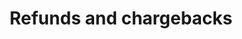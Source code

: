 ---
title: 'Refunds and chargebacks'
breadcrumb_title: "Refunds and chargebacks"
layout: 'block'
meta_title: 'Refunds and chargebacks - MultiSafepay Docs'
meta_description: "Sign up. Build and test your payments integration. Explore our products and services. Use our API Reference, SDKs, and wrappers. Get support."
logo: '/svgs/Refunds.svg'
short_description: 'Process refunds and handle chargebacks'
weight: 50
---
